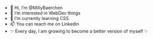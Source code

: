 - 👋 Hi, I’m @MillyBaerchen
- 👀 I’m interested in WebDev things
- 🌱 I’m currently learning CSS.
- 📫 You can reach me on Linkedin
- ✨ Every day, I am growing to become a better version of myself ✨
<!---
MillyBaerchen/MillyBaerchen is a ✨ special ✨ repository because its `README.md` (this file) appears on your GitHub profile.
You can click the Preview link to take a look at your changes.
--->
